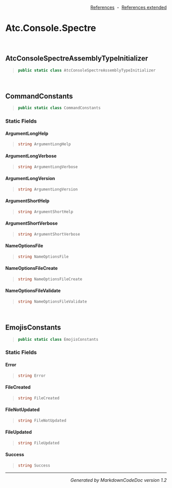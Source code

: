 <div style='text-align: right'>

[References](Index.md)&nbsp;&nbsp;-&nbsp;&nbsp;[References extended](IndexExtended.md)
</div>

# Atc.Console.Spectre

<br />

## AtcConsoleSpectreAssemblyTypeInitializer

>```csharp
>public static class AtcConsoleSpectreAssemblyTypeInitializer
>```


<br />

## CommandConstants

>```csharp
>public static class CommandConstants
>```

### Static Fields

#### ArgumentLongHelp
>```csharp
>string ArgumentLongHelp
>```
#### ArgumentLongVerbose
>```csharp
>string ArgumentLongVerbose
>```
#### ArgumentLongVersion
>```csharp
>string ArgumentLongVersion
>```
#### ArgumentShortHelp
>```csharp
>string ArgumentShortHelp
>```
#### ArgumentShortVerbose
>```csharp
>string ArgumentShortVerbose
>```
#### NameOptionsFile
>```csharp
>string NameOptionsFile
>```
#### NameOptionsFileCreate
>```csharp
>string NameOptionsFileCreate
>```
#### NameOptionsFileValidate
>```csharp
>string NameOptionsFileValidate
>```

<br />

## EmojisConstants

>```csharp
>public static class EmojisConstants
>```

### Static Fields

#### Error
>```csharp
>string Error
>```
#### FileCreated
>```csharp
>string FileCreated
>```
#### FileNotUpdated
>```csharp
>string FileNotUpdated
>```
#### FileUpdated
>```csharp
>string FileUpdated
>```
#### Success
>```csharp
>string Success
>```
<hr /><div style='text-align: right'><i>Generated by MarkdownCodeDoc version 1.2</i></div>
